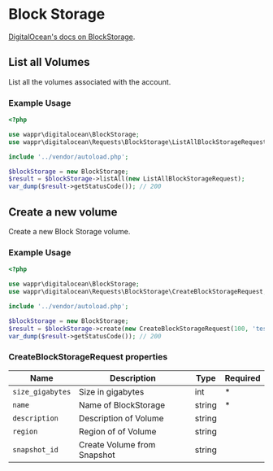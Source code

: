 # Block Storage

[DigitalOcean's docs on BlockStorage](https://developers.digitalocean.com/documentation/v2/#block-storage).

## List all Volumes

List all the volumes associated with the account.

### Example Usage

```php
<?php

use wappr\digitalocean\BlockStorage;
use wappr\digitalocean\Requests\BlockStorage\ListAllBlockStorageRequest;

include '../vendor/autoload.php';

$blockStorage = new BlockStorage;
$result = $blockStorage->listAll(new ListAllBlockStorageRequest);
var_dump($result->getStatusCode()); // 200
```

## Create a new volume

Create a new Block Storage volume.

### Example Usage

```php
<?php

use wappr\digitalocean\BlockStorage;
use wappr\digitalocean\Requests\BlockStorage\CreateBlockStorageRequest;

include '../vendor/autoload.php';

$blockStorage = new BlockStorage;
$result = $blockStorage->create(new CreateBlockStorageRequest(100, 'test'));
var_dump($result->getStatusCode()); // 200
```

### CreateBlockStorageRequest properties

| Name             | Description                 | Type   | Required |
|------------------|-----------------------------|--------|----------|
| `size_gigabytes` | Size in gigabytes           | int    | *        |
| `name`           | Name of BlockStorage        | string | *        |
| `description`    | Description of Volume       | string |          |
| `region`         | Region of of Volume         | string |          |
| `snapshot_id`    | Create Volume from Snapshot | string |          |
